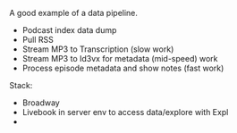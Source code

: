 A good example of a data pipeline.

- Podcast index data dump
- Pull RSS
- Stream MP3 to Transcription (slow work)
- Stream MP3 to Id3vx for metadata (mid-speed) work
- Process episode metadata and show notes (fast work)

Stack:

- Broadway
- Livebook in server env to access data/explore with Expl
- 